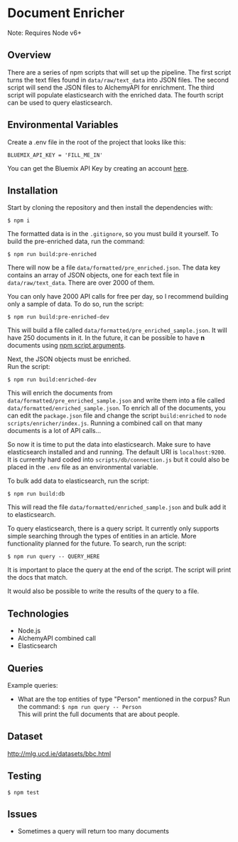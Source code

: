 # Document Enricher
Note: Requires Node v6+

## Overview
There are a series of npm scripts that will set up the pipeline.
The first script turns the text files found in ```data/raw/text_data``` into JSON files.
The second script will send the JSON files to AlchemyAPI for enrichment.
The third script will populate elasticsearch with the enriched data.
The fourth script can be used to query elasticsearch.

## Environmental Variables
Create a .env file in the root of the project that looks like this:
```
BLUEMIX_API_KEY = 'FILL_ME_IN'
```
You can get the Bluemix API Key by creating an account 
[here](http://www.ibm.com/cloud-computing/bluemix/).

## Installation
Start by cloning the repository and then install the dependencies with:  
```
$ npm i
```
The formatted data is in the ```.gitignore```, so you must build it yourself.
To build the pre-enriched data, run the command:  
```
$ npm run build:pre-enriched
```
There will now be a file ```data/formatted/pre_enriched.json```.
The data key contains an array of JSON objects, one for each text file
in ```data/raw/text_data```. There are over 2000 of them.  

You can only have 2000 API calls for free per day, so I recommend building
only a sample of data. To do so, run the script:  
```
$ npm run build:pre-enriched-dev
```
This will build a file called ```data/formatted/pre_enriched_sample.json```.
It will have 250 documents in it. In the future, it can be possible to have
__n__ documents using [npm script arguments](https://docs.npmjs.com/cli/run-script).

Next, the JSON objects must be enriched.  
Run the script:  
```
$ npm run build:enriched-dev
```
This will enrich the documents from ```data/formatted/pre_enriched_sample.json```
and write them into a file called ```data/formatted/enriched_sample.json```.
To enrich all of the documents, you can edit the ```package.json``` file and change the
script ```build:enriched``` to ```node scripts/enricher/index.js```.
Running a combined call on that many documents is a lot of API calls...  

So now it is time to put the data into elasticsearch. Make sure to have elasticsearch
installed and and running. The default URI is ```localhost:9200```. It is currently
hard coded into ```scripts/db/connection.js``` but it could also be placed in the
```.env``` file as an environmental variable.  

To bulk add data to elasticsearch, run the script:  
```
$ npm run build:db
```

This will read the file ```data/formatted/enriched_sample.json``` and bulk add it to
elasticsearch.

To query elasticsearch, there is a query script.
It currently only supports simple searching through
the types of entities in an article. More functionality planned
for the future. To search, run the script:  
```
$ npm run query -- QUERY_HERE
```

It is important to place the query at the end of the script.
The script will print the docs that match.

It would also be possible to write the results of the query to a file.

## Technologies
- Node.js
- AlchemyAPI combined call
- Elasticsearch

## Queries
Example queries:
- What are the top entities of type "Person" mentioned in the corpus?
Run the command:
```$ npm run query -- Person```  
This will print the full documents that are about people.

## Dataset
http://mlg.ucd.ie/datasets/bbc.html

## Testing
```
$ npm test
```

## Issues
- Sometimes a query will return too many documents